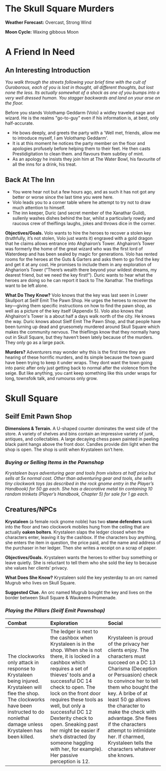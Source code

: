 # The Skull Square Murders

**Weather Forecast:** Overcast, Strong Wind

**Moon Cycle:** Waxing gibbous Moon

# A Friend In Need

## An Interesting Introduction

<em>
You walk through the streets following your brief time with the cult of Ouroborous, each of you is lost in thought, all different thoughts, but lost none the less. Its actually somewhat of a shock as one of you bumps into a very well dressed human. You stagger backwards and land on your arse on the floor.
</em>

Before you stands Volothamp Geddarm (Volo) a widley traveled sage and wizard. He is the realms "go-to-guy" even if his information is, at best, only half-accurate.

- He bows deeply, and greets the party with a 'Well met, friends, allow me to introduce myself, I am Volothamp Geddarm'.
- It is at this moment he notices the party member on the floor and apologies profusely before helping them to their feet. He then casts Prestidigitation to clean them. and flavours them subtley of mint.
- As an apology he insists they join him at The Water Bowl, his favourite of all the inns for a drink, his treat.

## Back At The Inn

- You were hear not but a few hours ago, and as such it has not got any better or worse since the last time you were here.
- Volo leads you to a corner table where he attempt to try not to draw much attention to himself.
- The inn keeper, Duric (and secret member of the Xanathar Guild), sullenly washes dishes behind the bar, whilst a particularly rowdy and raucous crew of theiflings laughs, jokes and throws dice in the corner.

**Objectives/Goals.** Volo wants to hire the heroes to recover a stolen key (truthfully, it’s not stolen, Volo just wants it) engraved with a gold dragon that he claims allows entrance into Ahghairon’s Tower. Ahghairon’s Tower was formerly the home of the great wizard who was the first lord of Waterdeep and has been sealed by magic for generations. Volo has rented rooms for the heroes at the Guts & Garters and asks them to go find the key and get it at any cost. He promises to include them in any exploration of Ahgharion’s Tower (“There’s wealth there beyond your wildest dreams, my dearest friend, but we need the key first!”). Duric wants to hear what the
heroes are doing so he can report it back to The Xanathar. The thieflings want to be left alone.

**What Do They Know?** Volo knows that the key was last seen in Lower Skullport at Seilf Emit The Pawn Shop. He urges the heroes to recover the key—giving them specific instructions on how to find the pawn shop, as well as a picture of the key itself (Appendix 5). Volo also knows that Ahghairon's Tower is a about half a days walk north of the city. He knows the way. Duric knows about Sielf Emit The Pawn Shop, and that people have been turning up dead and gruesomely murdered around Skull Square which makes the community nervous. The thieflings know that they normally hang out in Skull Square, but they haven’t been lately because of the murders. They only go as a large pack.

**Murders?** Adventurers may wonder why this is the first time they are hearing of these horrific murders, and its simple because the town guard have been trying to keep it under wraps. They dont want the town going into panic after only just getting back to normal after the violence from the seige. But like anything, you cant keep something like this under wraps for long, townsfolk talk, and rumourss only grow.

# Skull Square

## Seilf Emit Pawn Shop

**Dimensions & Terrain.** A U-shaped counter dominates the west side of the store. A variety of shelves and bins contain an impressive variety of junk, antiques, and collectables. A large decaying chess pawn painted in peeling black paint hangs above the front door. Candles provide dim light when the shop is open. The shop is unlit when Krystaleen isn’t here.

<em>

### Buying or Selling Items in the Pawnshop

Krystaleen buys adventuring gear and tools from visitors at half price but sells at 5x normal cost. Other than adventuring gear and tools, she sells tiny clockwork toys (as described in the rock gnome entry in the Player’s Handbook) for 50 gp each. She has a decorative metal tin containing 10 random trinkets (Player’s Handbook, Chapter 5) for sale for 1 gp each.

</em>

## Creatures/NPCs

**Krystaleen** (a female rock gnome noble) has two **stone defenders** sunk into the floor and two clockwork mobiles hung from the ceiling that are actually **oaken bolters**. Krystaleen slaps the ledger closed when the characters enter, leaving it by the cashbox. If the characters buy anything, she enters the item in question, the price paid, and the name and address of the purchaser in her ledger. Then she writes a receipt on a scrap of paper.

**Objectives/Goals.** Krystaleen wants the heroes to either buy something or leave quietly. She is reluctant to tell them who she sold the key to because she values her clients’ privacy.

**What Does She Know?** Krystaleen sold the key yesterday to an orc named Mugrub who lives on Skull Square.

**Suggested Clue.** An orc named Mugrub bought the key and lives on the border between Skull Square & Waukeens Promenade.

<em>

### Playing the Pillars (Seilf Emit Pawnshop)

| Combat                                                                                                                                                                                           | Exploration                                                                                                                                                                                                                                                                                                                                                                                                                                    | Social                                                                                                                                                                                                                                                                                                                                                                                         |
| :----------------------------------------------------------------------------------------------------------------------------------------------------------------------------------------------- | :--------------------------------------------------------------------------------------------------------------------------------------------------------------------------------------------------------------------------------------------------------------------------------------------------------------------------------------------------------------------------------------------------------------------------------------------- | :--------------------------------------------------------------------------------------------------------------------------------------------------------------------------------------------------------------------------------------------------------------------------------------------------------------------------------------------------------------------------------------------- |
| The clockworks only attack in response to Krystaleen being injured. Krystaleen will flee the shop. The clockworks have been instructed to do nonlethal damage unless Krystaleen has been killed. | The ledger is next to the cashbox when Krystaleen is in the shop. When she is not there, it is locked in a cashbox which requires a set of thieves’ tools and a successful DC 14 check to open. The lock on the front door requires these tools as well, but only a successful DC 12 Dexterity check to open. Sneaking past her might be easier if she’s distracted (by someone haggling with her, for example). Her passive perception is 12. | Krystaleen is proud of the privacy her clients enjoy. The characters must succeed on a DC 13 Charisma (Deception or Persuasion) check to convince her to tell them who bought the key. A bribe of at least 50 gp allows the character to make the check with advantage. She flees if the characters attempt to intimidate her. If charmed, Krystaleen tells the characters whatever she knows. |

<em>
